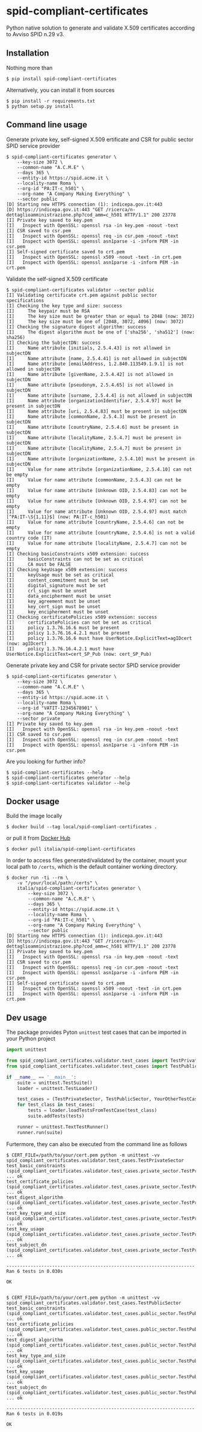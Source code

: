 # spid-compliant-certificates

Python native solution to generate and validate X.509 certificates according
to Avviso SPID n.29 v3.

## Installation

Nothing more than

    $ pip install spid-compliant-certificates

Alternatively, you can install it from sources

    $ pip install -r requirements.txt
    $ python setup.py install

## Command line usage

Generate private key, self-signed X.509 ertificate and CSR for public sector
SPID service provider

    $ spid-compliant-certificates generator \
        --key-size 3072 \
        --common-name "A.C.M.E" \
        --days 365 \
        --entity-id https://spid.acme.it \
        --locality-name Roma \
        --org-id "PA:IT-c_h501" \
        --org-name "A Company Making Everything" \
        --sector public
    [D] Starting new HTTPS connection (1): indicepa.gov.it:443
    [D] https://indicepa.gov.it:443 "GET /ricerca/n-dettaglioamministrazione.php?cod_amm=c_h501 HTTP/1.1" 200 23778
    [I] Private key saved to key.pem
    [I]   Inspect with OpenSSL: openssl rsa -in key.pem -noout -text
    [I] CSR saved to csr.pem
    [I]   Inspect with OpenSSL: openssl req -in csr.pem -noout -text
    [I]   Inspect with OpenSSL: openssl asn1parse -i -inform PEM -in csr.pem
    [I] Self-signed certificate saved to crt.pem
    [I]   Inspect with OpenSSL: openssl x509 -noout -text -in crt.pem
    [I]   Inspect with OpenSSL: openssl asn1parse -i -inform PEM -in crt.pem

Validate the self-signed X.509 certificate

    $ spid-compliant-certificates validator --sector public
    [I] Validating certificate crt.pem against public sector specifications
    [I] Checking the key type and size: success
    [I]     The keypair must be RSA
    [I]     The key size must be greater than or equal to 2048 (now: 3072)
    [I]     The key size must be one of [2048, 3072, 4096] (now: 3072)
    [I] Checking the signature digest algorithm: success
    [I]     The digest algorithm must be one of ['sha256', 'sha512'] (now: sha256)
    [I] Checking the SubjectDN: success
    [I]     Name attribute [initials, 2.5.4.43] is not allowed in subjectDN
    [I]     Name attribute [name, 2.5.4.41] is not allowed in subjectDN
    [I]     Name attribute [emailAddress, 1.2.840.113549.1.9.1] is not allowed in subjectDN
    [I]     Name attribute [givenName, 2.5.4.42] is not allowed in subjectDN
    [I]     Name attribute [pseudonym, 2.5.4.65] is not allowed in subjectDN
    [I]     Name attribute [surname, 2.5.4.4] is not allowed in subjectDN
    [I]     Name attribute [organizationIdentifier, 2.5.4.97] must be present in subjectDN
    [I]     Name attribute [uri, 2.5.4.83] must be present in subjectDN
    [I]     Name attribute [commonName, 2.5.4.3] must be present in subjectDN
    [I]     Name attribute [countryName, 2.5.4.6] must be present in subjectDN
    [I]     Name attribute [localityName, 2.5.4.7] must be present in subjectDN
    [I]     Name attribute [localityName, 2.5.4.7] must be present in subjectDN
    [I]     Name attribute [organizationName, 2.5.4.10] must be present in subjectDN
    [I]     Value for name attribute [organizationName, 2.5.4.10] can not be empty
    [I]     Value for name attribute [commonName, 2.5.4.3] can not be empty
    [I]     Value for name attribute [Unknown OID, 2.5.4.83] can not be empty
    [I]     Value for name attribute [Unknown OID, 2.5.4.97] can not be empty
    [I]     Value for name attribute [Unknown OID, 2.5.4.97] must match [^PA:IT-\S{1,11}$] (now: PA:IT-c_h501)
    [I]     Value for name attribute [countryName, 2.5.4.6] can not be empty
    [I]     Value for name attribute [countryName, 2.5.4.6] is not a valid country code (IT)
    [I]     Value for name attribute [localityName, 2.5.4.7] can not be empty
    [I] Checking basicConstraints x509 extension: success
    [I]     basicConstraints can not be set as critical
    [I]     CA must be FALSE
    [I] Checking keyUsage x509 extension: success
    [I]     keyUsage must be set as critical
    [I]     content_commitment must be set
    [I]     digital_signature must be set
    [I]     crl_sign must be unset
    [I]     data_encipherment must be unset
    [I]     key_agreement must be unset
    [I]     key_cert_sign must be unset
    [I]     key_encipherment must be unset
    [I] Checking certificatePolicies x509 extension: success
    [I]     certificatePolicies can not be set as critical
    [I]     policy 1.3.76.16.6 must be present
    [I]     policy 1.3.76.16.4.2.1 must be present
    [I]     policy 1.3.76.16.6 must have UserNotice.ExplicitText=agIDcert (now: agIDcert)
    [I]     policy 1.3.76.16.4.2.1 must have UserNotice.ExplicitText=cert_SP_Pub (now: cert_SP_Pub)

Generate private key and CSR for private sector SPID service provider

    $ spid-compliant-certificates generator \
        --key-size 3072 \
        --common-name "A.C.M.E" \
        --days 365 \
        --entity-id https://spid.acme.it \
        --locality-name Roma \
        --org-id "VATIT-12345678901" \
        --org-name "A Company Making Everything" \
        --sector private
    [I] Private key saved to key.pem
    [I]   Inspect with OpenSSL: openssl rsa -in key.pem -noout -text
    [I] CSR saved to csr.pem
    [I]   Inspect with OpenSSL: openssl req -in csr.pem -noout -text
    [I]   Inspect with OpenSSL: openssl asn1parse -i -inform PEM -in csr.pem

Are you looking for further info?

    $ spid-compliant-certificates --help
    $ spid-compliant-certificates generator --help
    $ spid-compliant-certificates validator --help

## Docker usage

Build the image locally

    $ docker build --tag local/spid-compliant-certificates .

or pull it from [Docker Hub](https://hub.docker.com/r/italia/spid-compliant-certificates)

    $ docker pull italia/spid-compliant-certificates

In order to access files generated/validated by the container, mount your
local path to `/certs`, which is the default container working directory.

    $ docker run -ti --rm \
        -v "/your/local/path:/certs" \
        italia/spid-compliant-certificates generator \
            --key-size 3072 \
            --common-name "A.C.M.E" \
            --days 365 \
            --entity-id https://spid.acme.it \
            --locality-name Roma \
            --org-id "PA:IT-c_h501" \
            --org-name "A Company Making Everything" \
            --sector public
    [D] Starting new HTTPS connection (1): indicepa.gov.it:443
    [D] https://indicepa.gov.it:443 "GET /ricerca/n-dettaglioamministrazione.php?cod_amm=c_h501 HTTP/1.1" 200 23778
    [I] Private key saved to key.pem
    [I]   Inspect with OpenSSL: openssl rsa -in key.pem -noout -text
    [I] CSR saved to csr.pem
    [I]   Inspect with OpenSSL: openssl req -in csr.pem -noout -text
    [I]   Inspect with OpenSSL: openssl asn1parse -i -inform PEM -in csr.pem
    [I] Self-signed certificate saved to crt.pem
    [I]   Inspect with OpenSSL: openssl x509 -noout -text -in crt.pem
    [I]   Inspect with OpenSSL: openssl asn1parse -i -inform PEM -in crt.pem

## Dev usage

The package provides Pyton `unittest` test cases that can be imported in your
Python project

```.py
import unittest

from spid_compliant_certificates.validator.test_cases import TestPrivateSector
from spid_compliant_certificates.validator.test_cases import TestPublicSector

if __name__ == '__main__':
    suite = unittest.TestSuite()
    loader = unittest.TestLoader()

    test_cases = (TestPrivateSector, TestPublicSector, YourOtherTestCase)
    for test_class in test_cases:
        tests = loader.loadTestsFromTestCase(test_class)
        suite.addTests(tests)

    runner = unittest.TextTestRunner()
    runner.run(suite)
```

Furtermore, they can also be executed from the command line as follows

    $ CERT_FILE=/path/to/your/cert.pem python -m unittest -vv spid_compliant_certificates.validator.test_cases.TestPrivateSector
    test_basic_constraints (spid_compliant_certificates.validator.test_cases.private_sector.TestPrivateSector) ... ok
    test_certificate_policies (spid_compliant_certificates.validator.test_cases.private_sector.TestPrivateSector) ... ok
    test_digest_algorithm (spid_compliant_certificates.validator.test_cases.private_sector.TestPrivateSector) ... ok
    test_key_type_and_size (spid_compliant_certificates.validator.test_cases.private_sector.TestPrivateSector) ... ok
    test_key_usage (spid_compliant_certificates.validator.test_cases.private_sector.TestPrivateSector) ... ok
    test_subject_dn (spid_compliant_certificates.validator.test_cases.private_sector.TestPrivateSector) ... ok

    ----------------------------------------------------------------------
    Ran 6 tests in 0.030s

    OK


    $ CERT_FILE=/path/to/your/cert.pem python -m unittest -vv spid_compliant_certificates.validator.test_cases.TestPublicSector
    test_basic_constraints (spid_compliant_certificates.validator.test_cases.public_sector.TestPublicSector) ... ok
    test_certificate_policies (spid_compliant_certificates.validator.test_cases.public_sector.TestPublicSector) ... ok
    test_digest_algorithm (spid_compliant_certificates.validator.test_cases.public_sector.TestPublicSector) ... ok
    test_key_type_and_size (spid_compliant_certificates.validator.test_cases.public_sector.TestPublicSector) ... ok
    test_key_usage (spid_compliant_certificates.validator.test_cases.public_sector.TestPublicSector) ... ok
    test_subject_dn (spid_compliant_certificates.validator.test_cases.public_sector.TestPublicSector) ... ok

    ----------------------------------------------------------------------
    Ran 6 tests in 0.019s

    OK
